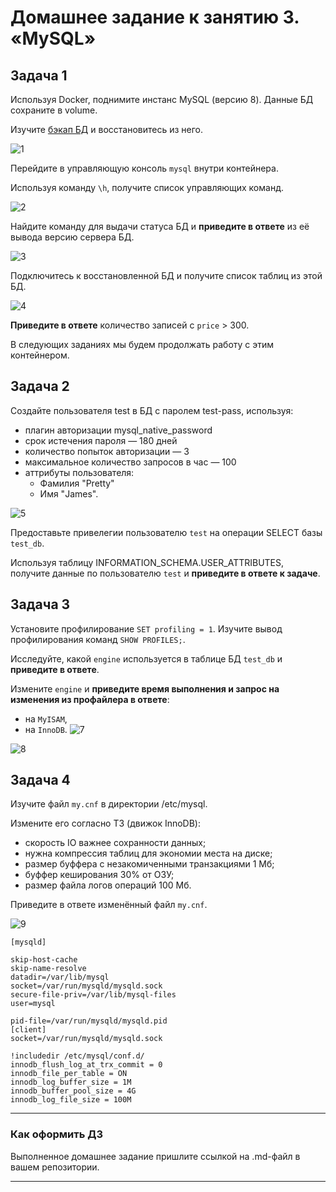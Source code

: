 # Домашнее задание к занятию 3. «MySQL»



## Задача 1

Используя Docker, поднимите инстанс MySQL (версию 8). Данные БД сохраните в volume.

Изучите [бэкап БД](https://github.com/netology-code/virt-homeworks/tree/virt-11/06-db-03-mysql/test_data) и 
восстановитесь из него.

![1](https://github.com/AlexanderM33/bd-dev-homeworks/assets/122460278/ea561b79-5143-41cd-883a-cb80093c2950)


Перейдите в управляющую консоль `mysql` внутри контейнера.

Используя команду `\h`, получите список управляющих команд.

![2](https://github.com/AlexanderM33/bd-dev-homeworks/assets/122460278/8b19ce28-db2a-4057-8a80-c28ba8ce5101)


Найдите команду для выдачи статуса БД и **приведите в ответе** из её вывода версию сервера БД.

![3](https://github.com/AlexanderM33/bd-dev-homeworks/assets/122460278/a50d4215-2bc9-45c2-9a5d-3292db1beff2)

Подключитесь к восстановленной БД и получите список таблиц из этой БД.

![4](https://github.com/AlexanderM33/bd-dev-homeworks/assets/122460278/7c03451b-f8b0-49e3-9234-1fa03a9076de)

**Приведите в ответе** количество записей с `price` > 300.



В следующих заданиях мы будем продолжать работу с этим контейнером.

## Задача 2

Создайте пользователя test в БД c паролем test-pass, используя:

- плагин авторизации mysql_native_password
- срок истечения пароля — 180 дней 
- количество попыток авторизации — 3 
- максимальное количество запросов в час — 100
- аттрибуты пользователя:
    - Фамилия "Pretty"
    - Имя "James".

![5](https://github.com/AlexanderM33/bd-dev-homeworks/assets/122460278/a074f241-5889-4d37-a955-809ce9bc4ac8)

Предоставьте привелегии пользователю `test` на операции SELECT базы `test_db`.
    
Используя таблицу INFORMATION_SCHEMA.USER_ATTRIBUTES, получите данные по пользователю `test` и 
**приведите в ответе к задаче**.



## Задача 3

Установите профилирование `SET profiling = 1`.
Изучите вывод профилирования команд `SHOW PROFILES;`.

Исследуйте, какой `engine` используется в таблице БД `test_db` и **приведите в ответе**.

Измените `engine` и **приведите время выполнения и запрос на изменения из профайлера в ответе**:
- на `MyISAM`,
- на `InnoDB`.
![7](https://github.com/AlexanderM33/bd-dev-homeworks/assets/122460278/7d0534c8-5090-44c6-a49a-b4ad6b10da6f)


![8](https://github.com/AlexanderM33/bd-dev-homeworks/assets/122460278/39d45687-0820-4c4c-b524-a43e5b7031d7)



## Задача 4 

Изучите файл `my.cnf` в директории /etc/mysql.

Измените его согласно ТЗ (движок InnoDB):

- скорость IO важнее сохранности данных;
- нужна компрессия таблиц для экономии места на диске;
- размер буффера с незакомиченными транзакциями 1 Мб;
- буффер кеширования 30% от ОЗУ;
- размер файла логов операций 100 Мб.

Приведите в ответе изменённый файл `my.cnf`.

![9](https://github.com/AlexanderM33/bd-dev-homeworks/assets/122460278/a370ce91-e9fa-422d-a734-648c45513348)


```
[mysqld]

skip-host-cache
skip-name-resolve
datadir=/var/lib/mysql
socket=/var/run/mysqld/mysqld.sock
secure-file-priv=/var/lib/mysql-files
user=mysql

pid-file=/var/run/mysqld/mysqld.pid
[client]
socket=/var/run/mysqld/mysqld.sock

!includedir /etc/mysql/conf.d/
innodb_flush_log_at_trx_commit = 0
innodb_file_per_table = ON
innodb_log_buffer_size = 1M
innodb_buffer_pool_size = 4G
innodb_log_file_size = 100M

```

---

### Как оформить ДЗ

Выполненное домашнее задание пришлите ссылкой на .md-файл в вашем репозитории.

---

